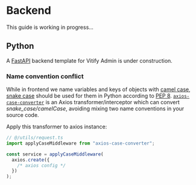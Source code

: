 # Backend

This guide is working in progress...

## Python

A [FastAPI](https://fastapi.tiangolo.com/) backend template for Vitify Admin is under construction.

### Name convention conflict

While in frontend we name variables and keys of objects with [camel case](https://en.wikipedia.org/wiki/Camel_case), [snake case](https://en.wikipedia.org/wiki/Snake_case) should be used for them in Python according to [PEP 8](https://peps.python.org/pep-0008/#function-and-variable-names). [`axios-case-converter`](https://github.com/mpyw/axios-case-converter) is an Axios transformer/interceptor which can convert _snake_case/camelCase_, avoiding mixing two name conventions in your source code.

Apply this transformer to axios instance:

```ts
// @/utils/request.ts
import applyCaseMiddleware from "axios-case-converter";

const service = applyCaseMiddleware(
  axios.create({
    /* axios config */
  })
);
```
